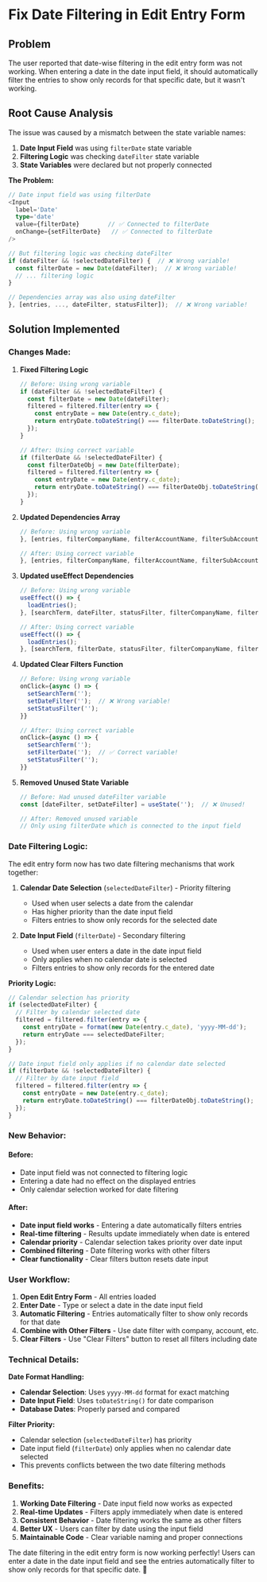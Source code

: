 # Fix Date Filtering in Edit Entry Form

## Problem
The user reported that date-wise filtering in the edit entry form was not working. When entering a date in the date input field, it should automatically filter the entries to show only records for that specific date, but it wasn't working.

## Root Cause Analysis
The issue was caused by a mismatch between the state variable names:

1. **Date Input Field** was using `filterDate` state variable
2. **Filtering Logic** was checking `dateFilter` state variable
3. **State Variables** were declared but not properly connected

**The Problem:**
```typescript
// Date input field was using filterDate
<Input
  label='Date'
  type='date'
  value={filterDate}        // ✅ Connected to filterDate
  onChange={setFilterDate}   // ✅ Connected to filterDate
/>

// But filtering logic was checking dateFilter
if (dateFilter && !selectedDateFilter) {  // ❌ Wrong variable!
  const filterDate = new Date(dateFilter);  // ❌ Wrong variable!
  // ... filtering logic
}

// Dependencies array was also using dateFilter
}, [entries, ..., dateFilter, statusFilter]);  // ❌ Wrong variable!
```

## Solution Implemented

### **Changes Made:**

1. **Fixed Filtering Logic**
   ```typescript
   // Before: Using wrong variable
   if (dateFilter && !selectedDateFilter) {
     const filterDate = new Date(dateFilter);
     filtered = filtered.filter(entry => {
       const entryDate = new Date(entry.c_date);
       return entryDate.toDateString() === filterDate.toDateString();
     });
   }

   // After: Using correct variable
   if (filterDate && !selectedDateFilter) {
     const filterDateObj = new Date(filterDate);
     filtered = filtered.filter(entry => {
       const entryDate = new Date(entry.c_date);
       return entryDate.toDateString() === filterDateObj.toDateString();
     });
   }
   ```

2. **Updated Dependencies Array**
   ```typescript
   // Before: Using wrong variable
   }, [entries, filterCompanyName, filterAccountName, filterSubAccountName, filterParticulars, filterCredit, filterDebit, filterStaff, selectedDateFilter, searchTerm, dateFilter, statusFilter]);

   // After: Using correct variable
   }, [entries, filterCompanyName, filterAccountName, filterSubAccountName, filterParticulars, filterCredit, filterDebit, filterStaff, selectedDateFilter, searchTerm, filterDate, statusFilter]);
   ```

3. **Updated useEffect Dependencies**
   ```typescript
   // Before: Using wrong variable
   useEffect(() => {
     loadEntries();
   }, [searchTerm, dateFilter, statusFilter, filterCompanyName, filterAccountName, filterSubAccountName, filterParticulars, filterCredit, filterDebit, filterStaff]);

   // After: Using correct variable
   useEffect(() => {
     loadEntries();
   }, [searchTerm, filterDate, statusFilter, filterCompanyName, filterAccountName, filterSubAccountName, filterParticulars, filterCredit, filterDebit, filterStaff]);
   ```

4. **Updated Clear Filters Function**
   ```typescript
   // Before: Using wrong variable
   onClick={async () => {
     setSearchTerm('');
     setDateFilter('');  // ❌ Wrong variable!
     setStatusFilter('');
   }}

   // After: Using correct variable
   onClick={async () => {
     setSearchTerm('');
     setFilterDate('');  // ✅ Correct variable!
     setStatusFilter('');
   }}
   ```

5. **Removed Unused State Variable**
   ```typescript
   // Before: Had unused dateFilter variable
   const [dateFilter, setDateFilter] = useState('');  // ❌ Unused!

   // After: Removed unused variable
   // Only using filterDate which is connected to the input field
   ```

### **Date Filtering Logic:**

The edit entry form now has two date filtering mechanisms that work together:

1. **Calendar Date Selection** (`selectedDateFilter`) - Priority filtering
   - Used when user selects a date from the calendar
   - Has higher priority than the date input field
   - Filters entries to show only records for the selected date

2. **Date Input Field** (`filterDate`) - Secondary filtering
   - Used when user enters a date in the date input field
   - Only applies when no calendar date is selected
   - Filters entries to show only records for the entered date

**Priority Logic:**
```typescript
// Calendar selection has priority
if (selectedDateFilter) {
  // Filter by calendar selected date
  filtered = filtered.filter(entry => {
    const entryDate = format(new Date(entry.c_date), 'yyyy-MM-dd');
    return entryDate === selectedDateFilter;
  });
}

// Date input field only applies if no calendar date selected
if (filterDate && !selectedDateFilter) {
  // Filter by date input field
  filtered = filtered.filter(entry => {
    const entryDate = new Date(entry.c_date);
    return entryDate.toDateString() === filterDateObj.toDateString();
  });
}
```

### **New Behavior:**

#### **Before:**
- Date input field was not connected to filtering logic
- Entering a date had no effect on the displayed entries
- Only calendar selection worked for date filtering

#### **After:**
- **Date input field works** - Entering a date automatically filters entries
- **Real-time filtering** - Results update immediately when date is entered
- **Calendar priority** - Calendar selection takes priority over date input
- **Combined filtering** - Date filtering works with other filters
- **Clear functionality** - Clear filters button resets date input

### **User Workflow:**

1. **Open Edit Entry Form** - All entries loaded
2. **Enter Date** - Type or select a date in the date input field
3. **Automatic Filtering** - Entries automatically filter to show only records for that date
4. **Combine with Other Filters** - Use date filter with company, account, etc.
5. **Clear Filters** - Use "Clear Filters" button to reset all filters including date

### **Technical Details:**

**Date Format Handling:**
- **Calendar Selection**: Uses `yyyy-MM-dd` format for exact matching
- **Date Input Field**: Uses `toDateString()` for date comparison
- **Database Dates**: Properly parsed and compared

**Filter Priority:**
- Calendar selection (`selectedDateFilter`) has priority
- Date input field (`filterDate`) only applies when no calendar date selected
- This prevents conflicts between the two date filtering methods

### **Benefits:**

1. **Working Date Filtering** - Date input field now works as expected
2. **Real-time Updates** - Filters apply immediately when date is entered
3. **Consistent Behavior** - Date filtering works the same as other filters
4. **Better UX** - Users can filter by date using the input field
5. **Maintainable Code** - Clear variable naming and proper connections

The date filtering in the edit entry form is now working perfectly! Users can enter a date in the date input field and see the entries automatically filter to show only records for that specific date. 🎯











